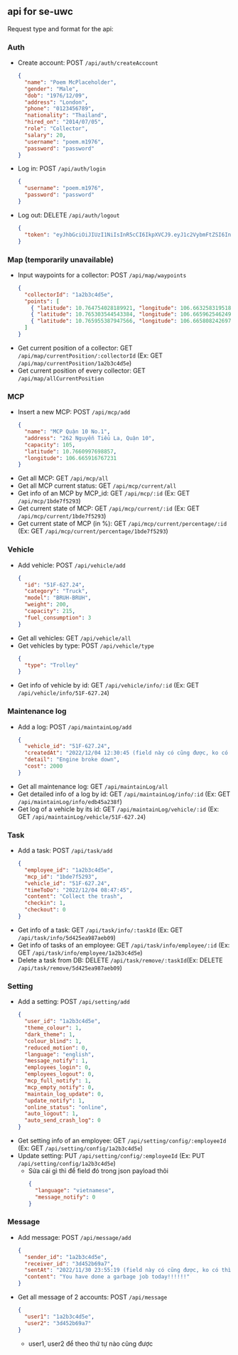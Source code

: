 ## api for se-uwc

Request type and format for the api:

### Auth

- Create account: POST `/api/auth/createAccount`

  ```json
  {
    "name": "Poem McPlaceholder",
    "gender": "Male",
    "dob": "1976/12/09",
    "address": "London",
    "phone": "0123456789",
    "nationality": "Thailand",
    "hired_on": "2014/07/05",
    "role": "Collector",
    "salary": 20,
    "username": "poem.m1976",
    "password": "password"
  }
  ```

- Log in: POST `/api/auth/login`
  ```json
  {
    "username": "poem.m1976",
    "password": "password"
  }
  ```
- Log out: DELETE `/api/auth/logout`
  ```json
  {
    "token": "eyJhbGciOiJIUzI1NiIsInR5cCI6IkpXVCJ9.eyJ1c2VybmFtZSI6InBvZW0ubTE5NzYiLCJyb2xlIjoiQ29sbGVjdG9yIiwiaWF0IjoxNjcwMTU4NjAwfQ.tay1TeFpxdwsImSeKN_gB-UN5aiUVmwMyI-XCc5LiBI"
  }
  ```

### Map (temporarily unavailable)

- Input waypoints for a collector: POST `/api/map/waypoints`
  ```json
  {
    "collectorId": "1a2b3c4d5e",
    "points": [
      { "latitude": 10.764754028189921, "longitude": 106.66325831951859 },
      { "latitude": 10.765303544543384, "longitude": 106.66596254624939 },
      { "latitude": 10.765955387947566, "longitude": 106.66580824269722 }
    ]
  }
  ```
- Get current position of a collector: GET `/api/map/currentPosition/:collectorId` (Ex: GET `/api/map/currentPosition/1a2b3c4d5e`)
- Get current position of every collector: GET `/api/map/allCurrentPosition`

### MCP

- Insert a new MCP: POST `/api/mcp/add`
  ```json
  {
    "name": "MCP Quận 10 No.1",
    "address": "262 Nguyễn Tiểu La, Quận 10",
    "capacity": 105,
    "latitude": 10.7660997698857,
    "longitude": 106.665916767231
  }
  ```
- Get all MCP: GET `/api/mcp/all`
- Get all MCP current status: GET `/api/mcp/current/all`
- Get info of an MCP by MCP_id: GET `/api/mcp/:id` (Ex: GET `/api/mcp/1bde7f5293`)
- Get current state of MCP: GET `/api/mcp/current/:id` (Ex: GET `/api/mcp/current/1bde7f5293`)
- Get current state of MCP (in %): GET `/api/mcp/current/percentage/:id` (Ex: GET `/api/mcp/current/percentage/1bde7f5293`)

### Vehicle

- Add vehicle: POST `/api/vehicle/add`
  ```json
  {
    "id": "51F-627.24",
    "category": "Truck",
    "model": "BRUH-BRUH",
    "weight": 200,
    "capacity": 215,
    "fuel_consumption": 3
  }
  ```
- Get all vehicles: GET `/api/vehicle/all`
- Get vehicles by type: POST `/api/vehicle/type`
  ```json
  {
    "type": "Trolley"
  }
  ```
- Get info of vehicle by id: GET `/api/vehicle/info/:id` (Ex: GET `/api/vehicle/info/51F-627.24`)

### Maintenance log

- Add a log: POST `/api/maintainLog/add`
  ```json
  {
    "vehicle_id": "51F-627.24",
    "createdAt": "2022/12/04 12:30:45 (field này có cũng được, ko có thì DB tự động thêm ở thời điểm insert vào)",
    "detail": "Engine broke down",
    "cost": 2000
  }
  ```
- Get all maintenance log: GET `/api/maintainLog/all`
- Get detailed info of a log by id: GET `/api/maintainLog/info/:id` (Ex: GET `/api/maintainLog/info/edb45a238f`)
- Get log of a vehicle by its id: GET `/api/maintainLog/vehicle/:id` (Ex: GET `/api/maintainLog/vehicle/51F-627.24`)

### Task

- Add a task: POST `/api/task/add`
  ```json
  {
    "employee_id": "1a2b3c4d5e",
    "mcp_id": "1bde7f5293",
    "vehicle_id": "51F-627.24",
    "timeToDo": "2022/12/04 08:47:45",
    "content": "Collect the trash",
    "checkin": 1,
    "checkout": 0
  }
  ```
- Get info of a task: GET `/api/task/info/:taskId` (Ex: GET `/api/task/info/5d425ea987aeb09`)
- Get info of tasks of an employee: GET `/api/task/info/employee/:id` (Ex: GET `/api/task/info/employee/1a2b3c4d5e`)
- Delete a task from DB: DELETE `/api/task/remove/:taskId`(Ex: DELETE `/api/task/remove/5d425ea987aeb09`)

### Setting

- Add a setting: POST `/api/setting/add`
  ```json
  {
    "user_id": "1a2b3c4d5e",
    "theme_colour": 1,
    "dark_theme": 1,
    "colour_blind": 1,
    "reduced_motion": 0,
    "language": "english",
    "message_notify": 1,
    "employees_login": 0,
    "employees_logout": 0,
    "mcp_full_notify": 1,
    "mcp_empty_notify": 0,
    "maintain_log_update": 0,
    "update_notify": 1,
    "online_status": "online",
    "auto_logout": 1,
    "auto_send_crash_log": 0
  }
  ```
- Get setting info of an employee: GET `/api/setting/config/:employeeId` (Ex: GET `/api/setting/config/1a2b3c4d5e`)
- Update setting: PUT `/api/setting/config/:employeeId` (Ex: PUT `/api/setting/config/1a2b3c4d5e`)
  - Sửa cái gì thì để field đó trong json payload thôi
    ```json
    {
      "language": "vietnamese",
      "message_notify": 0
    }
    ```

### Message

- Add message: POST `/api/message/add`
  ```json
  {
    "sender_id": "1a2b3c4d5e",
    "receiver_id": "3d452b69a7",
    "sentAt": "2022/11/30 23:55:19 (field này có cũng được, ko có thì DB tự động thêm ở thời điểm insert vào)",
    "content": "You have done a garbage job today!!!!!!"
  }
  ```
- Get all message of 2 accounts: POST `/api/message`
  ```json
  {
    "user1": "1a2b3c4d5e",
    "user2": "3d452b69a7"
  }
  ```
  - user1, user2 để theo thứ tự nào cũng được
